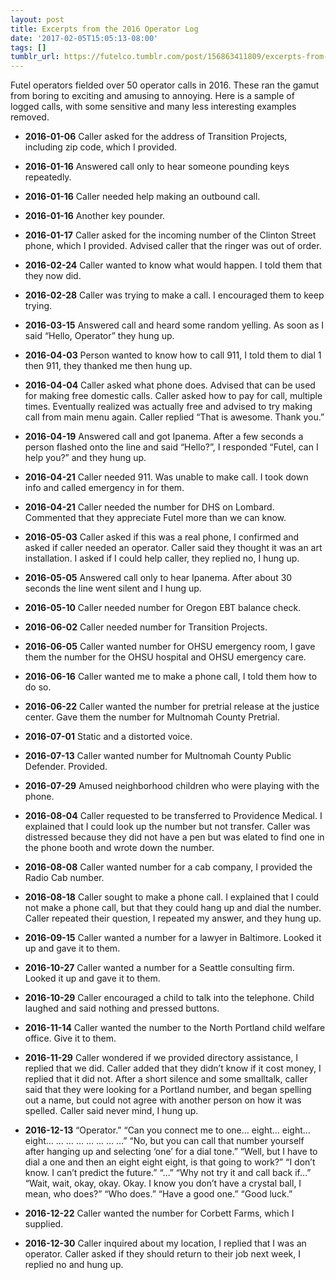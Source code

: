 ```yaml
---
layout: post
title: Excerpts from the 2016 Operator Log
date: '2017-02-05T15:05:13-08:00'
tags: []
tumblr_url: https://futelco.tumblr.com/post/156863411809/excerpts-from-the-2016-operator-log
---
```

Futel operators fielded over 50 operator calls in 2016. These ran the gamut from boring to exciting and amusing to annoying. Here is a sample of logged calls, with some sensitive and many less interesting examples removed.

- **2016-01-06** Caller asked for the address of Transition Projects, including zip code, which I provided.

- **2016-01-16** Answered call only to hear someone pounding keys repeatedly.

- **2016-01-16** Caller needed help making an outbound call.

- **2016-01-16** Another key pounder.

- **2016-01-17** Caller asked for the incoming number of the Clinton Street phone, which I provided. Advised caller that the ringer was out of order.

- **2016-02-24** Caller wanted to know what would happen. I told them that they now did.

- **2016-02-28** Caller was trying to make a call. I encouraged them to keep trying.

- **2016-03-15** Answered call and heard some random yelling. As soon as I said “Hello, Operator” they hung up.

- **2016-04-03** Person wanted to know how to call 911, I told them to dial 1 then 911, they thanked me then hung up.

- **2016-04-04** Caller asked what phone does. Advised that can be used for making free domestic calls. Caller asked how to pay for call, multiple times. Eventually realized was actually free and advised to try making call from main menu again. Caller replied “That is awesome. Thank you.”

- **2016-04-19** Answered call and got Ipanema. After a few seconds a person flashed onto the line and said “Hello?”, I responded “Futel, can I help you?” and they hung up.

- **2016-04-21** Caller needed 911. Was unable to make call. I took down info and called emergency in for them.

- **2016-04-21** Caller needed the number for DHS on Lombard. Commented that they appreciate Futel more than we can know.

- **2016-05-03** Caller asked if this was a real phone, I confirmed and asked if caller needed an operator. Caller said they thought it was an art installation. I asked if I could help caller, they replied no, I hung up.

- **2016-05-05** Answered call only to hear Ipanema. After about 30 seconds the line went silent and I hung up.

- **2016-05-10** Caller needed number for Oregon EBT balance check.

- **2016-06-02** Caller needed number for Transition Projects.

- **2016-06-05** Caller wanted number for OHSU emergency room, I gave them the number for the OHSU hospital and OHSU emergency care.

- **2016-06-16** Caller wanted me to make a phone call, I told them how to do so.

- **2016-06-22** Caller wanted the number for pretrial release at the justice center. Gave them the number for Multnomah County Pretrial.

- **2016-07-01** Static and a distorted voice.

- **2016-07-13** Caller wanted number for Multnomah County Public Defender. Provided.

- **2016-07-29** Amused neighborhood children who were playing with the phone.

- **2016-08-04** Caller requested to be transferred to Providence Medical. I explained that I could look up the number but not transfer. Caller was distressed because they did not have a pen but was elated to find one in the phone booth and wrote down the number.

- **2016-08-08** Caller wanted number for a cab company, I provided the Radio Cab number.

- **2016-08-18** Caller sought to make a phone call. I explained that I could not make a phone call, but that they could hang up and dial the number. Caller repeated their question, I repeated my answer, and they hung up.

- **2016-09-15** Caller wanted a number for a lawyer in Baltimore. Looked it up and gave it to them.

- **2016-10-27** Caller wanted a number for a Seattle consulting firm. Looked it up and gave it to them.

- **2016-10-29** Caller encouraged a child to talk into the telephone. Child laughed and said nothing and pressed buttons.

- **2016-11-14** Caller wanted the number to the North Portland child welfare office. Give it to them.

- **2016-11-29** Caller wondered if we provided directory assistance, I replied that we did. Caller added that they didn’t know if it cost money, I replied that it did not. After a short silence and some smalltalk, caller said that they were looking for a Portland number, and began spelling out a name, but could not agree with another person on how it was spelled. Caller said never mind, I hung up.

- **2016-12-13** “Operator.” “Can you connect me to one… eight… eight… eight… … … … … … … …” “No, but you can call that number yourself after hanging up and selecting ‘one’ for a dial tone.” “Well, but I have to dial a one and then an eight eight eight, is that going to work?” “I don’t know. I can’t predict the future.” “…” “Why not try it and call back if…” “Wait, wait, okay, okay. Okay. I know you don’t have a crystal ball, I mean, who does?” “Who does.” “Have a good one.” “Good luck.”

- **2016-12-22** Caller wanted the number for Corbett Farms, which I supplied.

- **2016-12-30** Caller inquired about my location, I replied that I was an operator. Caller asked if they should return to their job next week, I replied no and hung up.

